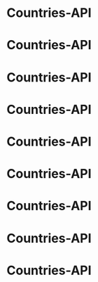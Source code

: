 # Countries-API
# Countries-API
# Countries-API
# Countries-API
# Countries-API
# Countries-API
# Countries-API
# Countries-API
# Countries-API
